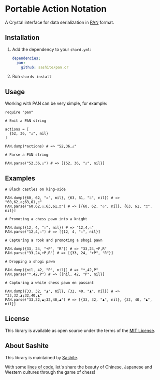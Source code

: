 # Portable Action Notation

A Crystal interface for data serialization in [PAN](https://developer.sashite.com/specs/portable-action-notation) format.

## Installation

1. Add the dependency to your `shard.yml`:

   ```yaml
   dependencies:
     pan:
       github: sashite/pan.cr
   ```

2. Run `shards install`

## Usage

Working with PAN can be very simple, for example:

```crystal
require "pan"

# Emit a PAN string

actions = [
  {52, 36, "♙", nil}
]

PAN.dump(*actions) # => "52,36,♙"

# Parse a PAN string

PAN.parse("52,36,♙") # => [{52, 36, "♙", nil}]
```

## Examples

```crystal
# Black castles on king-side

PAN.dump({60, 62, "♔", nil}, {63, 61, "♖", nil}) # => "60,62,♔;63,61,♖"
PAN.parse("60,62,♔;63,61,♖") # => [{60, 62, "♔", nil}, {63, 61, "♖", nil}]

# Promoting a chess pawn into a knight

PAN.dump({12, 4, "♘", nil}) # => "12,4,♘"
PAN.parse("12,4,♘") # => [{12, 4, "♘", nil}]

# Capturing a rook and promoting a shogi pawn

PAN.dump({33, 24, "+P", "R"}) # => "33,24,+P,R"
PAN.parse("33,24,+P,R") # => [{33, 24, "+P", "R"}]

# Dropping a shogi pawn

PAN.dump({nil, 42, "P", nil}) # => "*,42,P"
PAN.parse("*,42,P") # => [{nil, 42, "P", nil}]

# Capturing a white chess pawn en passant

PAN.dump({33, 32, "♟", nil}, {32, 40, "♟", nil}) # => "33,32,♟;32,40,♟"
PAN.parse("33,32,♟;32,40,♟") # => [{33, 32, "♟", nil}, {32, 40, "♟", nil}]
```

## License

This library is available as open source under the terms of the [MIT License](https://opensource.org/licenses/MIT).

## About Sashite

This library is maintained by [Sashite](https://sashite.com/).

With some [lines of code](https://github.com/sashite/), let's share the beauty of Chinese, Japanese and Western cultures through the game of chess!
